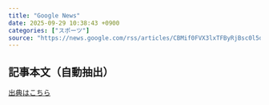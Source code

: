 ```yaml
---
title: "Google News"
date: 2025-09-29 10:38:43 +0900
categories: ["スポーツ"]
source: "https://news.google.com/rss/articles/CBMif0FVX3lxTFByRjBsc0l5dmRjVktQbmc3NVB0OWU3T3NvdlNSaGs2UGZkMFhzY2ZwVjZ4UTl3NzBIUjdGV2toaTBnRmI4eXZIdl81UjNvWGlvZ25IaEp3NlFrNVJGYlNYSmdWbEM2d3JudVdKSFY4U3JnaE82ZkdQVzVHRHdQVlE?oc=5"
---
```


## 記事本文（自動抽出）
<body class="y0K44d EA71Tc" id="readabilityBody"></body>

[出典はこちら](https://news.google.com/rss/articles/CBMif0FVX3lxTFByRjBsc0l5dmRjVktQbmc3NVB0OWU3T3NvdlNSaGs2UGZkMFhzY2ZwVjZ4UTl3NzBIUjdGV2toaTBnRmI4eXZIdl81UjNvWGlvZ25IaEp3NlFrNVJGYlNYSmdWbEM2d3JudVdKSFY4U3JnaE82ZkdQVzVHRHdQVlE?oc=5)
